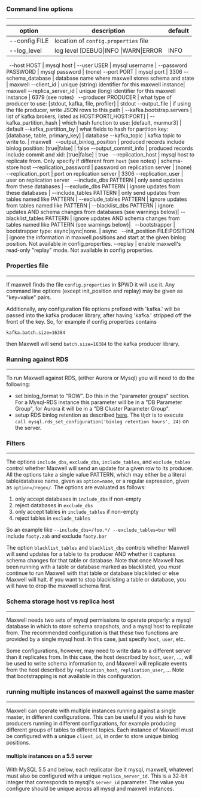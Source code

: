 ### Command line options
***
option                                        | description | default
--------------------------------------------- | ----------- | -------
--config FILE                                 | location of `config.properties` file |
--log_level                                   | log level [DEBUG&#124;INFO &#124;WARN&#124;ERROR | INFO
&nbsp;
--host HOST                                   | mysql host |
--user USER                                   | mysql username |
--password PASSWORD                           | mysql password | (none)
--port PORT                                   | mysql port | 3306
--schema_database                             | database name where maxwell stores schema and state | maxwell
--client_id                                   | unique (string) identifier for this maxwell instance| maxwell
--replica_server_id                           | unique (long) identifier for this maxwell instance | 6379 (see notes)
&nbsp;
--producer PRODUCER                           | what type of producer to use: [stdout, kafka, file, profiler] | stdout
--output_file                                 | if using the file producer, write JSON rows to this path |
--kafka.bootstrap.servers                     | list of kafka brokers, listed as HOST:PORT[,HOST:PORT] |
--kafka_partition_hash                        | which hash function to use: [default, murmur3] | default
--kafka_partition_by                          | what fields to hash for partition key: [database, table, primary_key] | database
--kafka_topic                                 | kafka topic to write to. | maxwell
&nbsp;
--output_binlog_position                      | produced records include binlog position: [true|false] | false
--output_commit_info                          | produced records include commit and xid: [true|false] | true
&nbsp;
--replication_host                            | mysql host to replicate from.  Only specify if different from `host` (see notes) | schema-store host
--replication_password                        | password on replication server | (none)
--replication_port                            | port on replication server | 3306
--replication_user                            | user on replication server
&nbsp;
--include_dbs PATTERN                         | only send updates from these databases |
--exclude_dbs PATTERN                         | ignore updates from these databases |
--include_tables PATTERN                      | only send updates from tables named like PATTERN |
--exclude_tables PATTERN                      | ignore updates from tables named like PATTERN |
--blacklist_dbs PATTERN                       | ignore updates AND schema changes from databases (see warnings below)|
--blacklist_tables PATTERN                    | ignore updates AND schema changes from tables named like PATTERN (see warnings below)|
&nbsp;
--bootstrapper                                | bootstrapper type: async|sync|none. | async
&nbsp;
--init_position FILE:POSITION                 | ignore the information in maxwell.positions and start at the given binlog position. Not available in config.properties.
--replay                                      | enable maxwell's read-only "replay" mode.  Not available in config.properties.

### Properties file
***
If maxwell finds the file `config.properties` in $PWD it will use it.  Any
command line options (except init_position and replay) may be given as
"key=value" pairs.

Additionally, any configuration file options prefixed with 'kafka.' will be
passed into the kafka producer library, after having 'kafka.' stripped off the
front of the key.  So, for example if config.properties contains

```
kafka.batch.size=16384
```

then Maxwell will send `batch.size=16384` to the kafka producer library.

### Running against RDS
***
To run Maxwell against RDS, (either Aurora or Mysql) you will need to do the following:

- set binlog_format to "ROW".  Do this in the "parameter groups" section.  For a Mysql-RDS instance this parameter will be
  in a "DB Parameter Group", for Aurora it will be in a "DB Cluster Parameter Group".
- setup RDS binlog retention as described [here](http://docs.aws.amazon.com/AmazonRDS/latest/UserGuide/USER_LogAccess.Concepts.MySQL.html).
  The tl;dr is to execute `call mysql.rds_set_configuration('binlog retention hours', 24)` on the server.


### Filters
***
The options `include_dbs`, `exclude_dbs`, `include_tables`, and `exclude_tables` control whether
Maxwell will send an update for a given row to its producer.  All the options take a single value PATTERN,
which may either be a literal table/database name, given as `option=name`, or a regular expression,
given as `option=/regex/`.  The options are evaluated as follows:

1. only accept databases in `include_dbs` if non-empty
1. reject databases in `exclude_dbs`
1. only accept tables in `include_tables` if non-empty
1. reject tables in `exclude_tables`

So an example like `--include_dbs=/foo.*/ --exclude_tables=bar` will include `footy.zab` and exclude `footy.bar`

The option `blacklist_tables` and `blacklist_dbs` controls whether Maxwell will send updates for a table to its producer AND whether
it captures schema changes for that table or database. Note that once Maxwell has been running with a table or database marked as blacklisted,
you *must* continue to run Maxwell with that table or database blacklisted or else Maxwell will halt. If you want to stop
blacklisting a table or database, you will have to drop the maxwell schema first.

### Schema storage host vs replica host
***
Maxwell needs two sets of mysql permissions to operate properly: a mysql database in which to store schema snapshots,
and a mysql host to replicate from.  The recommended configuration is that
these two functions are provided by a single mysql host.  In this case, just
specify `host`, `user`, etc.

Some configurations, however, may need to write data to a different server than it replicates from.  In this case,
the host described by `host`, `user`, ..., will be used to write schema information to, and Maxwell will replicate
events from the host described by `replication_host`, `replication_user`, ...  Note that bootstrapping is not available
in this configuration.

### running multiple instances of maxwell against the same master
***
Maxwell can operate with multiple instances running against a single master, in
different configurations.  This can be useful if you wish to have producers
running in different configurations, for example producing different groups of
tables to different topics.  Each instance of Maxwell must be configured with a
unique `client_id`, in order to store unique binlog positions.

#### multiple instances on a 5.5 server

With MySQL 5.5 and below, each replicator (be it mysql, maxwell, whatever) must
also be configured with a unique `replica_server_id`.  This is a 32-bit integer
that corresponds to mysql's `server_id` parameter.  The value you configure
should be unique across all mysql and maxwell instances.

<script>
  jQuery(document).ready(function () {
    jQuery("table").addClass("table table-condensed table-bordered table-hover");
  });
</script>

